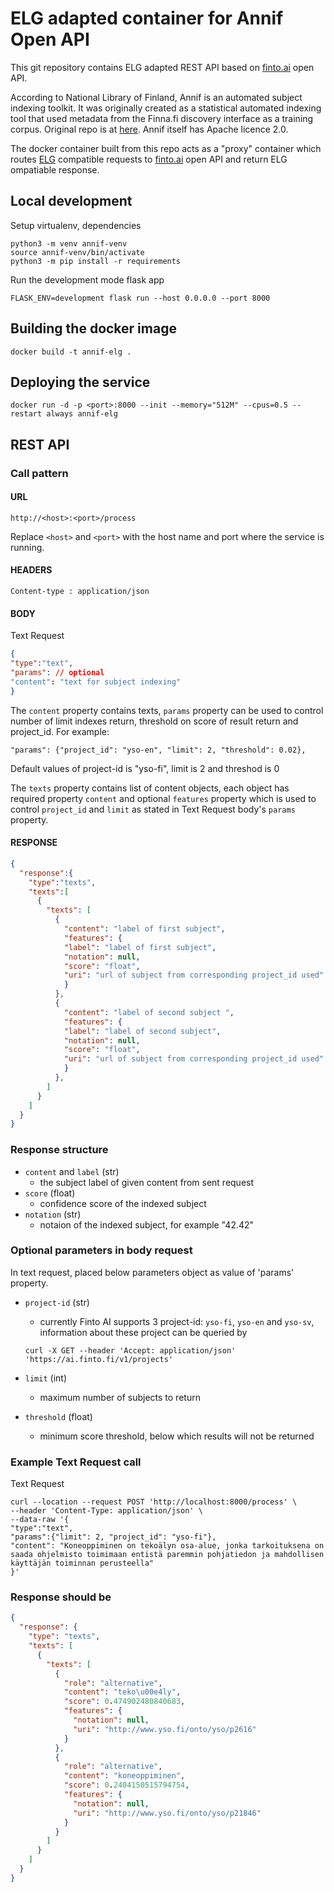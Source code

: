 
# ELG adapted container for Annif Open API

This git repository contains ELG adapted REST API based on [finto.ai](https://api.annif.org/v1/ui/) open API.

According to National Library of Finland, Annif is an automated subject indexing toolkit. It was originally created as a statistical automated indexing tool that used metadata from the Finna.fi discovery interface as a training corpus. Original repo is at [here](https://github.com/NatLibFi/Annif). Annif itself has Apache licence 2.0.

The docker container built from this repo acts as a "proxy" container which routes [ELG](https://european-language-grid.readthedocs.io/en/stable/all/A3_API/LTInternalAPI.html) compatible requests to [finto.ai](https://api.annif.org/v1/ui/) open API and return ELG ompatiable response.

## Local development

Setup virtualenv, dependencies
```
python3 -m venv annif-venv
source annif-venv/bin/activate
python3 -m pip install -r requirements
```
Run the development mode flask app

```
FLASK_ENV=development flask run --host 0.0.0.0 --port 8000
```

## Building the docker image

```
docker build -t annif-elg .
```

## Deploying the service

```
docker run -d -p <port>:8000 --init --memory="512M" --cpus=0.5 --restart always annif-elg
```

## REST API

### Call pattern

#### URL

```
http://<host>:<port>/process
```

Replace `<host>` and `<port>` with the host name and port where the 
service is running.

#### HEADERS

```
Content-type : application/json
```

#### BODY

Text Request
```json
{
"type":"text",
"params": // optional
"content": "text for subject indexing"
}

```

The `content` property contains texts, `params` property can be used to control number of limit indexes return, threshold on score of result return and project_id. For example:

```
"params": {"project_id": "yso-en", "limit": 2, "threshold": 0.02},
```

Default values of project-id is "yso-fi", limit is 2 and threshod is 0

<!-- Or structuredText Request
```json
{
"type":"structuredText",
"texts": [
    {
      "content": "first content",
      "features": // optional
    },
    {
      "content": "second content",
      "features": // optional
    }
  ]
}
``` -->

The `texts` property contains list of content objects, each object has required property `content` and optional `features` property which is used to control `project_id` and `limit` as stated in Text Request body's `params` property.

#### RESPONSE

```json
{
  "response":{
    "type":"texts",
    "texts":[
      {
        "texts": [
          {
            "content": "label of first subject",
            "features": {
            "label": "label of first subject",
            "notation": null,
            "score": "float",
            "uri": "url of subject from corresponding project_id used"
            }
          },
          {
            "content": "label of second subject ",
            "features": {
            "label": "label of second subject",
            "notation": null,
            "score": "float",
            "uri": "url of subject from corresponding project_id used"
            }
          },
        ]
      }
    ]
  }
}
```


### Response structure

- `content` and `label` (str)
  - the subject label of given content from sent request
- `score` (float)
  - confidence score of the indexed subject
- `notation` (str)
  - notaion of the indexed subject, for example "42.42"

### Optional parameters in body request

In text request, placed below parameters object as value of 'params' property. 
<!-- In structured text request, place below parameters as value of `features` property of each content object of `texts` property, if needs. -->
- `project-id` (str)
  - currently Finto AI supports 3 project-id: `yso-fi`, `yso-en` and `yso-sv`, information about these project can be queried by 
  ```
  curl -X GET --header 'Accept: application/json' 'https://ai.finto.fi/v1/projects'
  ```

- `limit` (int)
  - maximum number of subjects to return

- `threshold` (float)
  - minimum score threshold, below which results will not be returned


### Example Text Request call

Text Request
```
curl --location --request POST 'http://localhost:8000/process' \
--header 'Content-Type: application/json' \
--data-raw '{
"type":"text",
"params":{"limit": 2, "project_id": "yso-fi"},
"content": "Koneoppiminen on tekoälyn osa-alue, jonka tarkoituksena on saada ohjelmisto toimimaan entistä paremmin pohjatiedon ja mahdollisen käyttäjän toiminnan perusteella"
}'
```

### Response should be

```json
{
  "response": {
    "type": "texts",
    "texts": [
      {
        "texts": [
          {
            "role": "alternative",
            "content": "teko\u00e4ly",
            "score": 0.474902480840683,
            "features": {
              "notation": null,
              "uri": "http://www.yso.fi/onto/yso/p2616"
            }
          },
          {
            "role": "alternative",
            "content": "koneoppiminen",
            "score": 0.2404150515794754,
            "features": {
              "notation": null,
              "uri": "http://www.yso.fi/onto/yso/p21846"
            }
          }
        ]
      }
    ]
  }
}
```


<!-- ### Example Structured Text Request call

Structured Text Request
```
curl --location --request POST 'http://localhost:8000/process' \
--header 'Content-Type: application/json' \
--data-raw '{
"type":"structuredText",
"texts": [
    {
    "content": "Koneoppiminen on tekoälyn osa-alue, jonka tarkoituksena on saada ohjelmisto toimimaan entistä paremmin pohjatiedon ja mahdollisen käyttäjän toiminnan perusteella",
    "features": {"limit": 2, "project_id": "yso-fi"}
    },
    {
    "content": "Machine learning (ML) is the study of computer algorithms that can improve automatically through experience and by the use of data",
    "features": {"limit": 2, "project_id": "yso-en"}
    }
    ]
}'
``` 

### Response should be

```json
{
    "response": {
        "type": "texts",
        "texts": [
            {
                "texts": [
                    {
                        "content": "tekoäly",
                        "features": {
                            "label": "tekoäly",
                            "notation": null,
                            "score": 0.474902480840683,
                            "uri": "http://www.yso.fi/onto/yso/p2616"
                        }
                    },
                    {
                        "content": "koneoppiminen",
                        "features": {
                            "label": "koneoppiminen",
                            "notation": null,
                            "score": 0.2404150515794754,
                            "uri": "http://www.yso.fi/onto/yso/p21846"
                        }
                    }
                ]
            },
            {
                "texts": [
                    {
                        "content": "algorithms",
                        "features": {
                            "label": "algorithms",
                            "notation": null,
                            "score": 0.5066971778869629,
                            "uri": "http://www.yso.fi/onto/yso/p14524"
                        }
                    },
                    {
                        "content": "machine learning",
                        "features": {
                            "label": "machine learning",
                            "notation": null,
                            "score": 0.43361249566078186,
                            "uri": "http://www.yso.fi/onto/yso/p21846"
                        }
                    }
                ]
            }
        ]
    }
}
``` -->